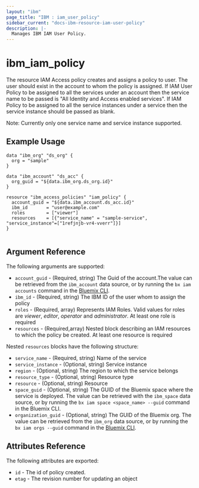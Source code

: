 ```yaml
---
layout: "ibm"
page_title: "IBM : iam_user_policy"
sidebar_current: "docs-ibm-resource-iam-user-policy"
description: |-
  Manages IBM IAM User Policy.
---
```


# ibm\_iam_policy

The resource IAM Access policy creates and assigns a policy to user. The user should exist in the account to whom the 
policy is assigned. If IAM User Policy to be assigned to all the services under an account then the service name to be passed
is "All Identity and Access enabled services". If IAM Policy to be assigned to all the service instances under a service 
then the service instance should be passed as blank. 

Note: Currently only one service name and service instance supported.
 
## Example Usage

```hcl
data "ibm_org" "ds_org" {
  org = "sample"
}

data "ibm_account" "ds_acc" {
  org_guid = "${data.ibm_org.ds_org.id}"
}

resource "ibm_access_policies" "iam_policy" {
  account_guid = "${data.ibm_account.ds_acc.id}"
  ibm_id       = "user@example.com"
  roles        = ["viewer"]
  resources    = [{"service_name" = "sample-service", "service_instance"=["1refjnjb-vr4-vverr"]}]
}


```

## Argument Reference

The following arguments are supported:

* `account_guid` - (Required, string) The Guid of the account.The value can be retrieved from the `ibm_account` data source, or by running the `bx iam accounts` command in the [Bluemix CLI](https://console.ng.bluemix.net/docs/cli/reference/bluemix_cli/index.html#getting-started).
* `ibm_id` - (Required, string) The IBM ID of the user whom to assign the policy
* `roles` - (Required, array) Represents IAM Roles. Valid values for roles are _viewer_, _editor_, _operator_ and _administrator_. At least one role is required
* `resources` - (Required,array) Nested block describing an IAM resources to which the policy be created. At least one resource is required

Nested `resources` blocks have the following structure:

* `service_name` - (Required, string) Name of the service
* `service_instance` - (Optional, string) Service instance 
* `region` - (Optional, string) The region to which the service belongs
* `resource_type` - (Optional, string) Resource type
* `resource` - (Optional, string) Resource 
* `space_guid` - (Optional, string) The GUID of the Bluemix space where the service is deployed. The value can be retrieved with the `ibm_space` data source, or by running the `bx iam space <space_name> --guid` command in the Bluemix CLI. 
* `organization_guid` - (Optional, string) The GUID of the Bluemix org. The value can be retrieved from the `ibm_org` data source, or by running the `bx iam orgs --guid` command in the [Bluemix CLI](https://console.ng.bluemix.net/docs/cli/reference/bluemix_cli/index.html#getting-started).

## Attributes Reference

The following attributes are exported:

* `id` - The id of policy created.
* `etag` - The revision number for updating an object